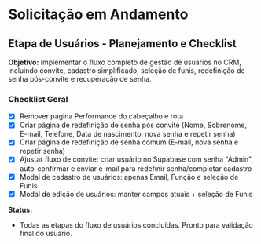 # Solicitação em Andamento

## Etapa de Usuários - Planejamento e Checklist

**Objetivo:**
Implementar o fluxo completo de gestão de usuários no CRM, incluindo convite, cadastro simplificado, seleção de funis, redefinição de senha pós-convite e recuperação de senha.

### Checklist Geral
- [x] Remover página Performance do cabeçalho e rota
- [x] Criar página de redefinição de senha pós convite (Nome, Sobrenome, E-mail, Telefone, Data de nascimento, nova senha e repetir senha)
- [x] Criar página de redefinição de senha comum (E-mail, nova senha e repetir senha)
- [x] Ajustar fluxo de convite: criar usuário no Supabase com senha "Admin", auto-confirmar e enviar e-mail para redefinir senha/completar cadastro
- [x] Modal de cadastro de usuários: apenas Email, Função e seleção de Funis
- [x] Modal de edição de usuários: manter campos atuais + seleção de Funis

**Status:**
- Todas as etapas do fluxo de usuários concluídas. Pronto para validação final do usuário. 